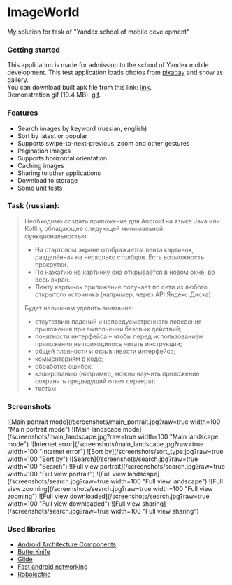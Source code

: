 # ImageWorld
My solution for task of "Yandex school of mobile development"

### Getting started
This application is made for admission to the school of Yandex mobile development. This test application loads photos from [pixabay](http://pixabay.com/) and show as gallery.  
You can download built apk file from this link: [link](https://yadi.sk/d/Sf11wY7c3VSQRw).  
Demonstration gif (10.4 MB): [gif](/screenshots/demonstration.gif).

### Features
* Search images by keyword (russian, english)
* Sort by latest or popular
* Supports swipe-to-next-previous, zoom and other gestures
* Pagination images
* Supports horizontal orientation
* Caching images
* Sharing to other applications
* Download to storage
* Some unit tests

### Task (russian):

> Необходимо создать приложение для Android на языке Java или Kotlin, обладающее следующей минимальной функциональностью:
>
> * На стартовом экране отображается лента картинок, разделённая на несколько столбцов. Есть возможность прокрутки.
> * По нажатию на картинку она открывается в новом окне, во весь экран.
> * Ленту картинок приложение получает по сети из любого открытого источника (например, через API Яндекс.Диска).
>
> Будет нелишним уделить внимание:
>
> * отсутствию падений и непредусмотренного поведения приложения при выполнении базовых действий;
> * понятности интерфейса – чтобы перед использованием приложения не приходилось читать инструкции;
> * общей плавности и отзывчивости интерфейса;
> * комментариям в коде;
> * обработке ошибок;
> * кэшированию (например, можно научить приложение сохранять предыдущий ответ сервера);
> * тестам.

### Screenshots
![Main portrait mode](/screenshots/main_portrait.jpg?raw=true width=100 "Main portrait mode")
![Main landscape mode](/screenshots/main_landscape.jpg?raw=true width=100 "Main landscape mode")
![Internet error](/screenshots/main_landscape.jpg?raw=true width=100 "Internet error")
![Sort by](/screenshots/sort_type.jpg?raw=true width=100 "Sort by")
![Search](/screenshots/search.jpg?raw=true width=100 "Search")
![Full view portrait](/screenshots/search.jpg?raw=true width=100 "Full view portrait")
![Full view landscape](/screenshots/search.jpg?raw=true width=100 "Full view landscape")
![Full view zooming](/screenshots/search.jpg?raw=true width=100 "Full view zooming")
![Full view downloaded](/screenshots/search.jpg?raw=true width=100 "Full view downloaded")
![Full view sharing](/screenshots/search.jpg?raw=true width=100 "Full view sharing")


### Used libraries
* [Android Architecture Components](https://github.com/googlesamples/android-architecture-components)
* [ButterKnife](https://github.com/JakeWharton/butterknife)
* [Glide](https://github.com/bumptech/glide)
* [Fast android networking](https://github.com/amitshekhariitbhu/Fast-Android-Networking)
* [Robolectric](https://github.com/robolectric/robolectric)
